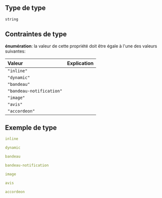 ## Type de type

`string`

## Contraintes de type

**énumération**: la valeur de cette propriété doit être égale à l'une des valeurs suivantes:

| Valeur                   | Explication |
| :----------------------- | :---------- |
| `"inline"`               |             |
| `"dynamic"`              |             |
| `"bandeau"`              |             |
| `"bandeau-notification"` |             |
| `"image"`                |             |
| `"avis"`                 |             |
| `"accordeon"`            |             |

## Exemple de type

```yaml
inline

```

```yaml
dynamic

```

```yaml
bandeau

```

```yaml
bandeau-notification

```

```yaml
image

```

```yaml
avis

```

```yaml
accordeon

```
